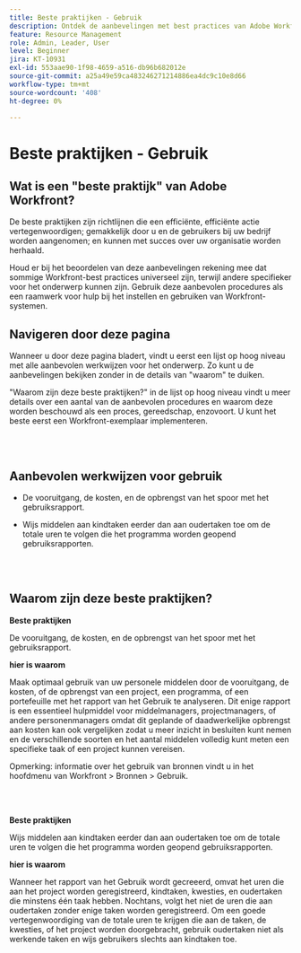 ```yaml
---
title: Beste praktijken - Gebruik
description: Ontdek de aanbevelingen met best practices van Adobe Workfront-experts over het instellen, beheren en gebruiken van het gebruiksrapport.
feature: Resource Management
role: Admin, Leader, User
level: Beginner
jira: KT-10931
exl-id: 553aae90-1f98-4659-a516-db96b682012e
source-git-commit: a25a49e59ca483246271214886ea4dc9c10e8d66
workflow-type: tm+mt
source-wordcount: '408'
ht-degree: 0%

---
```


# Beste praktijken - Gebruik

## Wat is een &quot;beste praktijk&quot; van Adobe Workfront?

De beste praktijken zijn richtlijnen die een efficiënte, efficiënte actie vertegenwoordigen; gemakkelijk door u en de gebruikers bij uw bedrijf worden aangenomen; en kunnen met succes over uw organisatie worden herhaald.

Houd er bij het beoordelen van deze aanbevelingen rekening mee dat sommige Workfront-best practices universeel zijn, terwijl andere specifieker voor het onderwerp kunnen zijn. Gebruik deze aanbevolen procedures als een raamwerk voor hulp bij het instellen en gebruiken van Workfront-systemen.

## Navigeren door deze pagina

Wanneer u door deze pagina bladert, vindt u eerst een lijst op hoog niveau met alle aanbevolen werkwijzen voor het onderwerp. Zo kunt u de aanbevelingen bekijken zonder in de details van &quot;waarom&quot; te duiken.

&quot;Waarom zijn deze beste praktijken?&quot; in de lijst op hoog niveau vindt u meer details over een aantal van de aanbevolen procedures en waarom deze worden beschouwd als een proces, gereedschap, enzovoort. U kunt het beste eerst een Workfront-exemplaar implementeren.

</br>
</br>

## Aanbevolen werkwijzen voor gebruik

* De vooruitgang, de kosten, en de opbrengst van het spoor met het gebruiksrapport.

* Wijs middelen aan kindtaken eerder dan aan oudertaken toe om de totale uren te volgen die het programma worden geopend gebruiksrapporten.

</br>
</br>

## Waarom zijn deze beste praktijken?

**Beste praktijken**

De vooruitgang, de kosten, en de opbrengst van het spoor met het gebruiksrapport.



**hier is waarom**

Maak optimaal gebruik van uw personele middelen door de vooruitgang, de kosten, of de opbrengst van een project, een programma, of een portefeuille met het rapport van het Gebruik te analyseren. Dit enige rapport is een essentieel hulpmiddel voor middelmanagers, projectmanagers, of andere personenmanagers omdat dit geplande of daadwerkelijke opbrengst aan kosten kan ook vergelijken zodat u meer inzicht in besluiten kunt nemen en de verschillende soorten en het aantal middelen volledig kunt meten een specifieke taak of een project kunnen vereisen.



Opmerking: informatie over het gebruik van bronnen vindt u in het hoofdmenu van Workfront > Bronnen > Gebruik.

</br>
</br>

**Beste praktijken**

Wijs middelen aan kindtaken eerder dan aan oudertaken toe om de totale uren te volgen die het programma worden geopend gebruiksrapporten.



**hier is waarom**

Wanneer het rapport van het Gebruik wordt gecreeerd, omvat het uren die aan het project worden geregistreerd, kindtaken, kwesties, en oudertaken die minstens één taak hebben. Nochtans, volgt het niet de uren die aan oudertaken zonder enige taken worden geregistreerd. Om een goede vertegenwoordiging van de totale uren te krijgen die aan de taken, de kwesties, of het project worden doorgebracht, gebruik oudertaken niet als werkende taken en wijs gebruikers slechts aan kindtaken toe.

